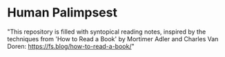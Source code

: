 # Human Palimpsest
"This repository is filled with syntopical reading notes, inspired by the techniques from 'How to Read a Book' by Mortimer Adler and Charles Van Doren: https://fs.blog/how-to-read-a-book/"
